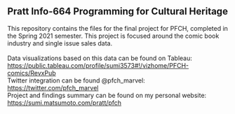 ## Pratt Info-664 Programming for Cultural Heritage
This repository contains the files for the final project for PFCH, completed in the Spring 2021 semester.  This project is focused around the comic book industry and single issue sales data.\
\
Data visualizations based on this data can be found on Tableau: https://public.tableau.com/profile/sumi3573#!/vizhome/PFCH-comics/RevxPub \
Twitter integration can be found @pfch_marvel: https://twitter.com/pfch_marvel \
Project and findings summary can be found on my personal website: https://sumi.matsumoto.com/pratt/pfch